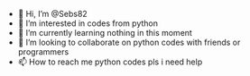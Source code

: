 - 👋 Hi, I’m @Sebs82
- 👀 I’m interested in codes from python 
- 🌱 I’m currently learning nothing in this moment
- 💞️ I’m looking to collaborate on python codes with friends or programmers
- 📫 How to reach me python codes pls i need help 

<!---
Sebs82/Sebs82 is a ✨ special ✨ repository because its `README.md` (this file) appears on your GitHub profile.
You can click the Preview link to take a look at your changes.
--->
